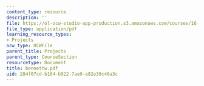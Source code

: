```yaml
---
content_type: resource
description: ''
file: https://ol-ocw-studio-app-production.s3.amazonaws.com/courses/16-622-experimental-projects-ii-fall-2003/284f07cdb164b9227ae9e82e30c46a3c_bennettw.pdf
file_type: application/pdf
learning_resource_types:
- Projects
ocw_type: OCWFile
parent_title: Projects
parent_type: CourseSection
resourcetype: Document
title: bennettw.pdf
uid: 284f07cd-b164-b922-7ae9-e82e30c46a3c
---
```

